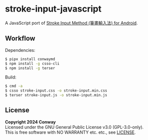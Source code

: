 # stroke-input-javascript

A JavaScript port of [Stroke Input Method (筆畫輸入法) for Android].


## Workflow

Dependencies:

```bash
$ pipx install conwaymd
$ npm install -g csso-cli
$ npm install -g terser
```

Build:

```bash
$ cmd -a
$ csso stroke-input.css -o stroke-input.min.css
$ terser stroke-input.js -o stroke-input.min.js
```


## License

**Copyright 2024 Conway** <br>
Licensed under the GNU General Public License v3.0 (GPL-3.0-only). <br>
This is free software with NO WARRANTY etc. etc., see [LICENSE]. <br>


[Stroke Input Method (筆畫輸入法) for Android]: https://github.com/stroke-input/stroke-input-android
[LICENSE]: LICENSE

